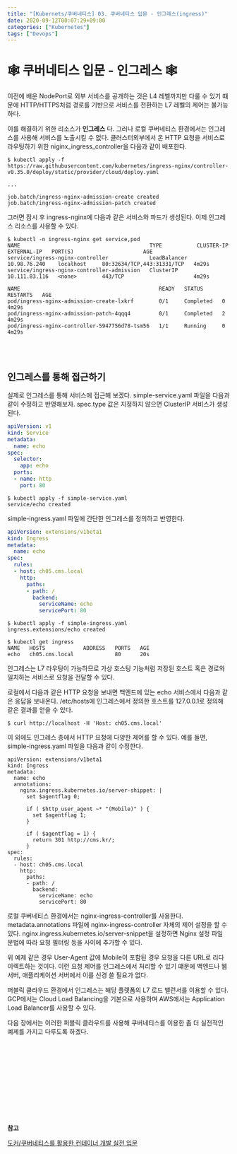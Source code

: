 ```yaml
---
title: "[Kubernets/쿠버네티스] 03. 쿠버네티스 입문 - 인그레스(ingress)"
date: 2020-09-12T00:07:29+09:00
categories: ["Kubernetes"]
tags: ["Devops"]
---
```


# 🕸 쿠버네티스 입문 - 인그레스 🕸


이전에 배운 NodePort로 외부 서비스를 공개하는 것은 L4 레벨까지만 다룰 수 있기 떄문에 HTTP/HTTPS처럼 경로를 기반으로 서비스를 전환하는 L7 레벨의 제어는 불가능하다.

이를 해결하기 위한 리소스가 **인그레스** 다. 그러나 로컬 쿠버네티스 환경에서는 인그레스를 사용해 서비스를 노출시킬 수 없다. 클러스터외부에서 온 HTTP 요청을 서비스로 라우팅하기 위한 niginx_ingress_controller을 다음과 같이 배포한다.

~~~
$ kubectl apply -f https://raw.githubusercontent.com/kubernetes/ingress-nginx/controller-v0.35.0/deploy/static/provider/cloud/deploy.yaml

...

job.batch/ingress-nginx-admission-create created
job.batch/ingress-nginx-admission-patch created
~~~

그러면 잠시 후 ingress-nginx에 다음과 같은 서비스와 파드가 생성된다. 이제 인그레스 리소스를 사용할 수 있다.

~~~
$ kubectl -n ingress-nginx get service,pod
NAME                                         TYPE           CLUSTER-IP      EXTERNAL-IP   PORT(S)                      AGE
service/ingress-nginx-controller             LoadBalancer   10.98.76.240    localhost     80:32634/TCP,443:31331/TCP   4m29s
service/ingress-nginx-controller-admission   ClusterIP      10.111.83.116   <none>        443/TCP                      4m29s

NAME                                            READY   STATUS      RESTARTS   AGE
pod/ingress-nginx-admission-create-lxkrf        0/1     Completed   0          4m29s
pod/ingress-nginx-admission-patch-4qqq4         0/1     Completed   2          4m29s
pod/ingress-nginx-controller-5947756d78-tsm56   1/1     Running     0          4m29s
~~~

<br><br>

## 인그레스를 통해 접근하기

실제로 인그레스를 통해 서비스에 접근해 보겠다. simple-service.yaml 파일을 다음과 같이 수정하고 반영해보자. spec.type 값은 지정하지 않으면 ClusterIP 서비스가 생성된다.

~~~yaml
apiVersion: v1
kind: Service
metadata:
  name: echo
spec:
  selector:
    app: echo
  ports:
  - name: http
    port: 80
~~~

~~~
$ kubectl apply -f simple-service.yaml
service/echo created
~~~

simple-ingress.yaml 파일에 간단한 인그레스를 정의하고 반영한다.

~~~yaml
apiVersion: extensions/v1beta1
kind: Ingress
metadata:
  name: echo
spec:
  rules:
  - host: ch05.cms.local
    http:
      paths:
      - path: /
        backend:
          serviceName: echo
          servicePort: 80
~~~

~~~
$ kubectl apply -f simple-ingress.yaml
ingress.extensions/echo created

$ kubectl get ingress
NAME   HOSTS            ADDRESS   PORTS   AGE
echo   ch05.cms.local             80      20s
~~~

인그레스는 L7 라우팅이 가능하므로 가상 호스팅 기능처럼 저장된 호스트 혹은 경로와 일치하는 서비스로 요청을 전달할 수 있다.

로컬에서 다음과 같은 HTTP 요청을 보내면 백엔드에 있는 echo 서비스에서 다음과 같은 응답을 보내온다. /etc/hosts에 인그레스에서 정의한 호스트를 127.0.0.1로 정의해 같은 결과를 얻을 수 있다.

~~~
$ curl http://localhost -H 'Host: ch05.cms.local'
~~~

이 외에도 인그레스 층에서 HTTP 요청에 다양한 제어를 할 수 있다. 예를 들면, simple-ingress.yaml 파일을 다음과 같이 수정한다.

~~~
apiVersion: extensions/v1beta1
kind: Ingress
metadata:
  name: echo
  annotations:
    nginx.ingress.kubernetes.io/server-shippet: |
      set $agentflag 0;

      if ( $http_user_agent ~* "(Mobile)" ) {
        set $agentflag 1;
      }

      if ( $agentflag = 1) {
        return 301 http://cms.kr/;
      }
spec:
  rules:
  - host: ch05.cms.local
    http:
      paths:
      - path: /
        backend:
          serviceName: echo
          servicePort: 80
~~~

로컬 쿠버네티스 환경에서는 nginx-ingress-controller를 사용한다. metadata.annotations 파일에 nginx-ingress-controller 자체의 제어 설정을 할 수 있다. nginx.ingress.kubernetes.io/server-snippet을 설정하면 Nginx 설정 파일 문법에 따라 요청 필터링 등을 사이에 추가할 수 있다.

위 예제 같은 경우 User-Agent 값에 Mobile이 포함된 경우 요청을 다른 URL로 리다이렉트하는 것이다. 이런 요청 제어를 인그레스에서 처리할 수 있기 떄문에 백엔드나 웹 서버, 애플리케이션 서버에서 이를 신경 쓸 필요가 없다.

퍼블릭 클라우드 환경에서 인그레스는 해당 플랫폼의 L7 로드 밸런서를 이용할 수 있다. GCP에서는 Cloud Load Balancing을 기본으로 사용하며 AWS에서는 Application Load Balancer를 사용할 수 있다.

다음 장에서는 이러한 퍼블릭 클라우드를 사용해 쿠버네티스를 이용한 좀 더 실전적인 예제를 가지고 다루도록 하겠다.

<br><br><br><br><br><br><br><br><br><br>

**참고**

[도커/쿠버네티스를 활용한 컨테이너 개발 실전 입문](http://www.yes24.com/Product/Goods/70893433)